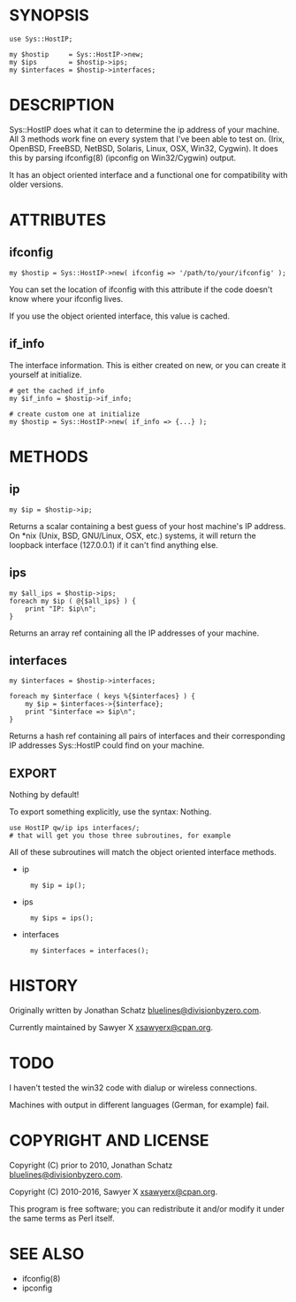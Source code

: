 # SYNOPSIS

    use Sys::HostIP;

    my $hostip     = Sys::HostIP->new;
    my $ips        = $hostip->ips;
    my $interfaces = $hostip->interfaces;

# DESCRIPTION

Sys::HostIP does what it can to determine the ip address of your
machine. All 3 methods work fine on every system that I've been able to test
on. (Irix, OpenBSD, FreeBSD, NetBSD, Solaris, Linux, OSX, Win32, Cygwin). It
does this by parsing ifconfig(8) (ipconfig on Win32/Cygwin) output.

It has an object oriented interface and a functional one for compatibility
with older versions.

# ATTRIBUTES

## ifconfig

    my $hostip = Sys::HostIP->new( ifconfig => '/path/to/your/ifconfig' );

You can set the location of ifconfig with this attribute if the code doesn't
know where your ifconfig lives.

If you use the object oriented interface, this value is cached.

## if\_info

The interface information. This is either created on new, or you can create
it yourself at initialize.

    # get the cached if_info
    my $if_info = $hostip->if_info;

    # create custom one at initialize
    my $hostip = Sys::HostIP->new( if_info => {...} );

# METHODS

## ip

    my $ip = $hostip->ip;

Returns a scalar containing a best guess of your host machine's IP address. On
\*nix (Unix, BSD, GNU/Linux, OSX, etc.) systems, it will return the loopback
interface (127.0.0.1) if it can't find anything else.

## ips

    my $all_ips = $hostip->ips;
    foreach my $ip ( @{$all_ips} ) {
        print "IP: $ip\n";
    }

Returns an array ref containing all the IP addresses of your machine.

## interfaces

    my $interfaces = $hostip->interfaces;

    foreach my $interface ( keys %{$interfaces} ) {
        my $ip = $interfaces->{$interface};
        print "$interface => $ip\n";
    }

Returns a hash ref containing all pairs of interfaces and their corresponding
IP addresses Sys::HostIP could find on your machine.

## EXPORT

Nothing by default!

To export something explicitly, use the syntax:
Nothing.

    use HostIP qw/ip ips interfaces/;
    # that will get you those three subroutines, for example

All of these subroutines will match the object oriented interface methods.

- ip

        my $ip = ip();

- ips

        my $ips = ips();

- interfaces

        my $interfaces = interfaces();

# HISTORY

Originally written by Jonathan Schatz <bluelines@divisionbyzero.com>.

Currently maintained by Sawyer X <xsawyerx@cpan.org>.

# TODO

I haven't tested the win32 code with dialup or wireless connections.

Machines with output in different languages (German, for example) fail.

# COPYRIGHT AND LICENSE

Copyright (C) prior to 2010, Jonathan Schatz <bluelines@divisionbyzero.com>.

Copyright (C) 2010-2016, Sawyer X <xsawyerx@cpan.org>.

This program is free software; you can redistribute it and/or modify it
under the same terms as Perl itself.

# SEE ALSO

- ifconfig(8)
- ipconfig
